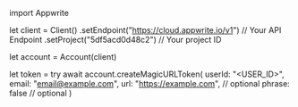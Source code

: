 import Appwrite

let client = Client()
    .setEndpoint("https://cloud.appwrite.io/v1") // Your API Endpoint
    .setProject("5df5acd0d48c2") // Your project ID

let account = Account(client)

let token = try await account.createMagicURLToken(
    userId: "<USER_ID>",
    email: "email@example.com",
    url: "https://example.com", // optional
    phrase: false // optional
)

